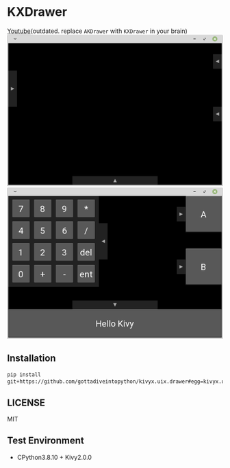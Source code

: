 # KXDrawer

[Youtube](https://www.youtube.com/watch?v=kXR0Bh5cgrw)(outdated. replace `AKDrawer` with `KXDrawer` in your brain)  
![](screenshot/0001.png)
![](screenshot/0002.png)

## Installation

```
pip install git+https://github.com/gottadiveintopython/kivyx.uix.drawer#egg=kivyx.uix.drawer
```

## LICENSE

MIT

## Test Environment

- CPython3.8.10 + Kivy2.0.0
